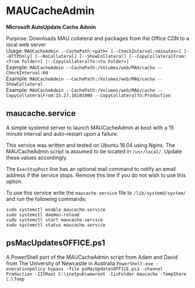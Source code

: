 # MAUCacheAdmin
<b>Microsoft AutoUpdate Cache Admin</b>

Purpose: Downloads MAU collateral and packages from the Office CDN to a local web server</br>
Usage: `MAUCacheAdmin --CachePath:<path> [--CheckInterval:<minutes>] [--HTTPOnly] [--NoCollateral] [--ShowCollateral] [--CopyCollateralFrom:<from Folder>] [--CopyCollateralTo:<to Folder>]`</br>
Example: `MAUCacheAdmin --CachePath:/Volumes/web/MAU/cache --CheckInterval:60`</br>
Example: `MAUCacheAdmin --CachePath:/Volumes/web/MAU/cache --ShowCollateral`</br>
Example: `MAUCacheAdmin --CachePath:/Volumes/web/MAU/cache --CopyCollateralFrom:15.27.16101000 --CopyCollateralTo:Production`</br>

## maucache.service

A simple systemd server to launch MAUCacheAdmin at boot with a 15 minute interval and auto-restart upon a failure.

This service was written and tested on Ubuntu 16.04 using Nginx. The MAUCacheAdmin script is assumed to be located in `/usr/local/`. Update these values accordingly.

The `ExecStopPost` line has an optional mail command to notify an email address if the service stops. Remove this line if you do not wish to use this option.

To use this service write the `maucache.service` file to `/lib/systemd/system/` and run the following commands:

```
sudo systemctl enable maucache.service
sudo systemctl daemon-reload
sudo systemctl start maucache.service
sudo systemctl status maucache.service
```
## psMacUpdatesOFFICE.ps1

A PowerShell port of the MAUCacheAdmin script from Adam and David from The University of Newcastle in Australia
`PowerShell.exe -executionpolicy bypass -file psMacUpdatesOFFICE.ps1 -channel Production -IISRoot C:\inetpub\wwwroot -IisFolder maucache -TempShare C:\Temp`
